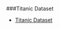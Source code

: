 ###Titanic Dataset

* [Titanic Dataset](https://www.udacity.com/api/nodes/6833898752/supplemental_media/titanic-datacsv/download)
